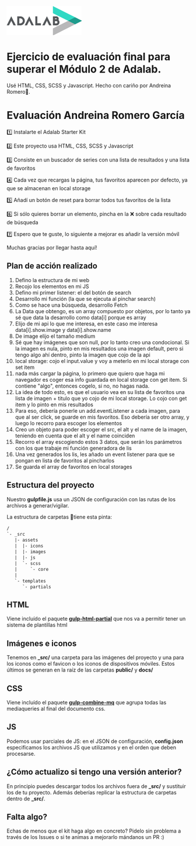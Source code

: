 ![Adalab](_src/assets/images/logo-adalab-80px.png)

# Ejercicio de evaluación final para superar el Módulo 2 de Adalab.
Usé HTML, CSS, SCSS y Javascript.
Hecho con cariño por Andreina Romero🌈.

# Evaluación Andreina Romero García

1️⃣ Instalarte el Adalab Starter Kit 

2️⃣ Este proyecto usa HTML, CSS, SCSS y Javascript

3️⃣ Consiste en un buscador de series con una lista de resultados y una lista de favoritos

4️⃣ Cada vez que recargas la página, tus favoritos aparecen por defecto, ya que se almacenan en local storage

5️⃣ Añadí un botón de reset para borrar todos tus favoritos de la lista

6️⃣ Si sólo quieres borrar un elemento, pincha en la ❌ sobre cada resultado de búsqueda

7️⃣ Espero que te guste, lo siguiente a mejorar es añadir la versión móvil

Muchas gracias por llegar hasta aquí!  


## Plan de acción realizado
1. Defino  la estructura de mi web
2. Recojo los elementos en mi JS
3. Defino mi primer listener: el del botón de search
4. Desarrollo mi función (la que se ejecuta al pinchar search)
5. Como se hace una búsqueda, desarrollo Fetch
6. La Data que obtengo, es un array compuesto por objetos, por lo tanto ya sé que data la desarrollo como data[i] porque es array
7. Elijo de mi api lo que me interesa, en este caso me interesa data[i].show.image
y data[i].show.name
8. De image elijo el tamaño medium
9. Sé que hay imágenes que son null, por lo tanto creo una condocional. Si la imagen es nula, pinto en mis resultados una imagen default, pero si tengo algo ahí dentro, pinto la imagen que cojo de la api
10. local storage: cojo el input.value y voy a meterlo en mi local storage con set item
11. nada más cargar la página, lo primero que quiero que haga mi navegador es coger esa info guardada en local storage con get item. Si contiene "algo", entonces cogelo, si no, no hagas nada.
12. La idea de todo esto, es que el usuario vea en su lista de favoritos una lista de imagen + titulo que yo cojo de mi local storage. Lo cojo con get item y lo pinto en mis resultados
13. Para eso, debería ponerle un add.eventListener a cada imagen, para que al ser click, se guarde en mis favoritos. Eso debería ser otro array, y luego lo recorro para escoger los elementos
14. Creo un objeto para poder escoger el src, el alt y el name de la imagen, teniendo en cuenta que el alt y el name coinciden
15. Recorro el array escogiendo estos 3 datos, que serán los parámetros con los que trabaje mi función generadora de lis
16. Una vez generados los lis, les añado un event listener para que se pongan en lista de favoritos al pincharlos
17. Se guarda el array de favoritos en local storages



## Estructura del proyecto
Nuestro **gulpfile.js** usa un JSON de configuración con las rutas de los archivos a generar/vigilar.

La estructura de carpetas 📂tiene esta pinta:
```
/
`- _src
   |- assets
   |  |- icons
   |  |- images
   |  |- js
   |  `- scss
   |     `- core
   |
   `- templates
      `- partials

```

## HTML
Viene incluído el paquete [**gulp-html-partial**](https://www.npmjs.com/package/gulp-html-partial) que nos va a permitir tener un sistema de plantillas html

## Imágenes e iconos
Tenemos en **_src/** una carpeta para las imágenes del proyecto y una para los iconos como el favicon o los iconos de dispositivos móviles. Estos últimos se generan en la raíz de las carpetas **public/** y **docs/**

## CSS
Viene incluído el paquete [**gulp-combine-mq**](https://www.npmjs.com/package/gulp-combine-mq) que agrupa todas las mediaqueries al final del documento css.

## JS
Podemos usar parciales de JS: en el JSON de configuración, **config.json** especificamos los archivos JS que utilizamos y en el orden que deben procesarse.

## ¿Cómo actualizo si tengo una versión anterior?
En principio puedes descargar todos los archivos fuera de **_src/** y sustituir los de tu proyecto. Además deberías replicar la estructura de carpetas dentro de **_src/**.

## Falta algo?
Echas de menos que el kit haga algo en concreto? Pidelo sin problema a través de los Issues o si te animas a mejorarlo mándanos un PR :)
